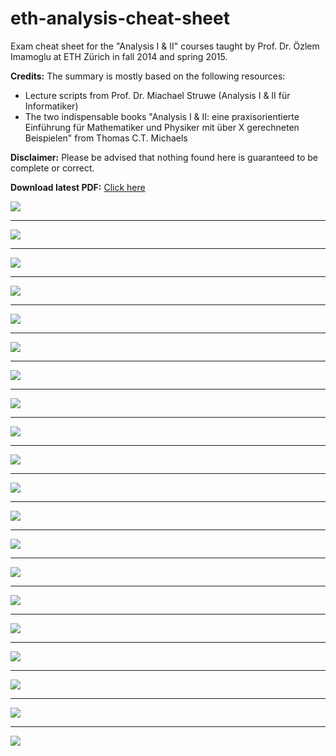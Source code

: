 # eth-analysis-cheat-sheet

Exam cheat sheet for the "Analysis I & II" courses taught by Prof. Dr. Özlem Imamoglu at ETH Zürich in fall 2014 and spring 2015.

**Credits:** The summary is mostly based on the following resources:
- Lecture scripts from Prof. Dr. Miachael Struwe (Analysis I & II für Informatiker)
- The two indispensable books "Analysis I & II: eine praxisorientierte Einführung für Mathematiker und Physiker mit über X gerechneten Beispielen" from Thomas C.T. Michaels

**Disclaimer:** Please be advised that nothing found here is guaranteed to be complete or correct.

**Download latest PDF:** [Click here](/document.pdf)

[![](/preview/01.png)](/document.pdf)

___

[![](/preview/02.png)](/document.pdf)

___

[![](/preview/03.png)](/document.pdf)
___

[![](/preview/04.png)](/document.pdf)

___

[![](/preview/05.png)](/document.pdf)

___

[![](/preview/06.png)](/document.pdf)

___

[![](/preview/07.png)](/document.pdf)

___

[![](/preview/08.png)](/document.pdf)

___

[![](/preview/09.png)](/document.pdf)

___

[![](/preview/10.png)](/document.pdf)

___

[![](/preview/11.png)](/document.pdf)

___

[![](/preview/12.png)](/document.pdf)

___

[![](/preview/13.png)](/document.pdf)
___

[![](/preview/14.png)](/document.pdf)

___

[![](/preview/15.png)](/document.pdf)

___

[![](/preview/16.png)](/document.pdf)

___

[![](/preview/17.png)](/document.pdf)

___

[![](/preview/18.png)](/document.pdf)

___

[![](/preview/19.png)](/document.pdf)

___

[![](/preview/20.png)](/document.pdf)
